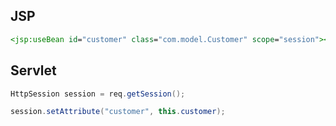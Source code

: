 ## JSP

```jsp
<jsp:useBean id="customer" class="com.model.Customer" scope="session"></jsp:useBean>
```

## Servlet

```java
HttpSession session = req.getSession();

session.setAttribute("customer", this.customer);
```